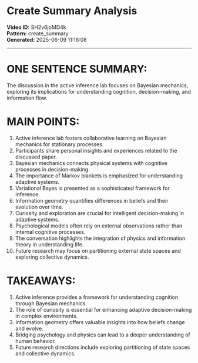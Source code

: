 # Create Summary Analysis

**Video ID:** SH2v6joMD4k  
**Pattern:** create_summary  
**Generated:** 2025-06-09 11:16:08  

---

# ONE SENTENCE SUMMARY:
The discussion in the active inference lab focuses on Bayesian mechanics, exploring its implications for understanding cognition, decision-making, and information flow.

# MAIN POINTS:
1. Active inference lab fosters collaborative learning on Bayesian mechanics for stationary processes.
2. Participants share personal insights and experiences related to the discussed paper.
3. Bayesian mechanics connects physical systems with cognitive processes in decision-making.
4. The importance of Markov blankets is emphasized for understanding adaptive systems.
5. Variational Bayes is presented as a sophisticated framework for inference.
6. Information geometry quantifies differences in beliefs and their evolution over time.
7. Curiosity and exploration are crucial for intelligent decision-making in adaptive systems.
8. Psychological models often rely on external observations rather than internal cognitive processes.
9. The conversation highlights the integration of physics and information theory in understanding life.
10. Future research may focus on partitioning external state spaces and exploring collective dynamics.

# TAKEAWAYS:
1. Active inference provides a framework for understanding cognition through Bayesian mechanics.
2. The role of curiosity is essential for enhancing adaptive decision-making in complex environments.
3. Information geometry offers valuable insights into how beliefs change and evolve.
4. Bridging psychology and physics can lead to a deeper understanding of human behavior.
5. Future research directions include exploring partitioning of state spaces and collective dynamics.